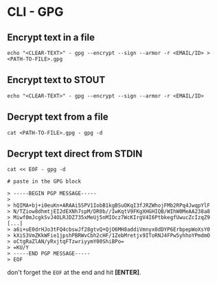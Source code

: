 # CLI - GPG



## Encrypt text in a file

```
echo "<CLEAR-TEXT>" - gpg --encrypt --sign --armor -r <EMAIL/ID> > <PATH-TO-FILE>.gpg
```
<!--more-->
## Encrypt text to STOUT

```
echo "<CLEAR-TEXT>" - gpg --encrypt --sign --armor -r <EMAIL/ID>
```

## Decrypt text from a file

```
cat <PATH-TO-FILE>.gpg - gpg -d
```

## Decrypt text direct from STDIN

```
cat << EOF - gpg -d

# paste in the GPG block

> -----BEGIN PGP MESSAGE-----
>
> hQIMA+bj+i0euKn+ARAAi5SPV1IobB1kgBSuOKqI3fJRZWhojFMb2RPq4JwqpYlF
> N/TZiow8dhmtjEI2dEXNh7spM/DR0b//IwKqtV9FKgXHGHIQB/WIhW0MeAA238a8
> Miwf0mJcgkSvJ4OLRJDZ735xMeUj5nMIOcz7WcKIrgV4I6PtbkegfUwucZcIzqZ9
[...]
> a6i+uE0drHJo3tFQ4cbswJf28gtvQ+QjO6MH8addiVmnyx0dDYP6ErbpepWoXsY0
> kXiS3VmZKkWFie1jpshPBRWvCbh2cHF/1ZebMretjx9IToRNJ4FPw5yhhoYPmdmO
> oCtgRaZlAN/yRxjtqFTzwriyymY00ShiBPo=
> =KU/Y
> -----END PGP MESSAGE-----
> EOF
```

don't forget the `EOF` at the end and hit **\[ENTER\]**.

